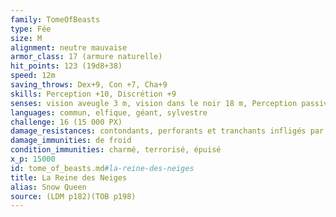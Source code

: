 ```yaml
---
family: TomeOfBeasts
type: Fée
size: M
alignment: neutre mauvaise
armor_class: 17 (armure naturelle)
hit_points: 123 (19d8+38)
speed: 12m
saving_throws: Dex+9, Con +7, Cha+9
skills: Perception +10, Discrétion +9
senses: vision aveugle 3 m, vision dans le noir 18 m, Perception passive 20
languages: commun, elfique, géant, sylvestre
challenge: 16 (15 000 PX)
damage_resistances: contondants, perforants et tranchants infligés par des armes non magiques qui ne sont pas en fer froid
damage_immunities: de froid
condition_immunities: charmé, terrorisé, épuisé
x_p: 15000
id: tome_of_beasts.md#la-reine-des-neiges
title: La Reine des Neiges
alias: Snow Queen
source: (LDM p182)(TOB p198)
---
```


